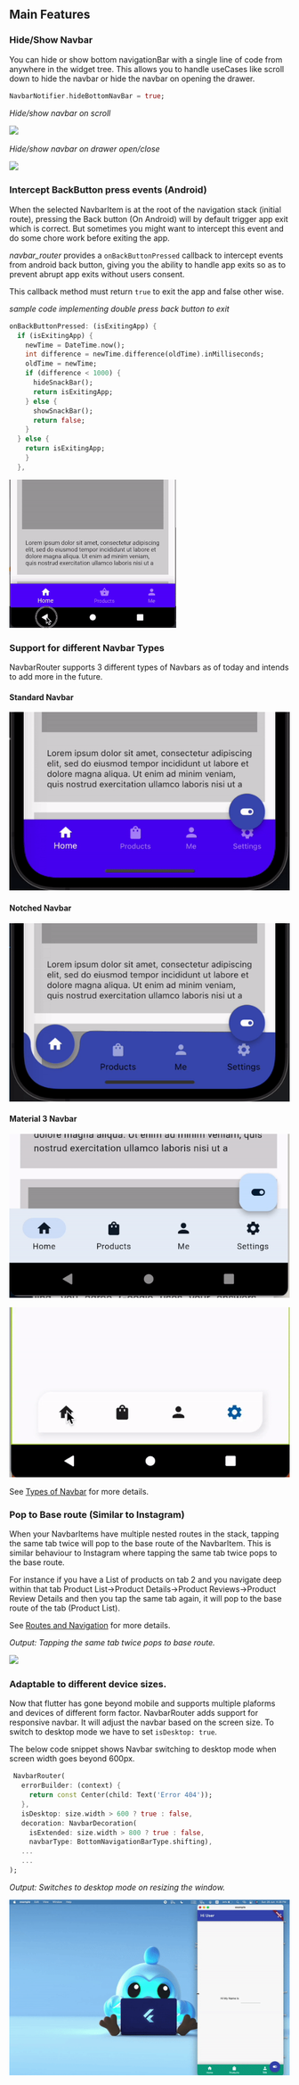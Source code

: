 ## Main Features

### Hide/Show Navbar

You can hide or show bottom navigationBar with a single line of code from anywhere in the widget tree. This allows you to handle useCases like scroll down to hide the navbar or hide the navbar on opening the drawer.

```dart
NavbarNotifier.hideBottomNavBar = true;
```

_Hide/show navbar on scroll_

![](https://miro.medium.com/max/800/1*NaYdY1FfsPFCNBdx3wg_og.gif)

_Hide/show navbar on drawer open/close_

![](https://user-images.githubusercontent.com/31410839/173987446-c8c79bb0-d24c-46c1-bc4a-582508a4e187.gif)

### Intercept BackButton press events (Android)

When the selected NavbarItem is at the root of the navigation stack (initial route), pressing the Back button (On Android) will by default trigger app exit which is correct. But sometimes you might want to intercept this event and do some chore work before exiting the app.

_navbar_router_ provides a `onBackButtonPressed` callback to intercept events from android back button, giving you the ability to handle app exits so as to prevent abrupt app exits without users consent.

This callback method must return `true` to exit the app and false other wise.

_sample code implementing double press back button to exit_

```dart
onBackButtonPressed: (isExitingApp) {
  if (isExitingApp) {
    newTime = DateTime.now();
    int difference = newTime.difference(oldTime).inMilliseconds;
    oldTime = newTime;
    if (difference < 1000) {
      hideSnackBar();
      return isExitingApp;
    } else {
      showSnackBar();
      return false;
    }
  } else {
    return isExitingApp;
    }
  },
```

![Intercept Back Button](./assets/intercept-back-button.gif)

### Support for different Navbar Types

NavbarRouter supports 3 different types of Navbars as of today and intends to add more in the future.

#### Standard Navbar

![Standard Navbar](./assets/navbar-type1.gif)

#### Notched Navbar

![Notched Navbar](./assets/navbar-type2.gif)

#### Material 3 Navbar

![Material3 Navbar](./assets/navbar-type3.gif)

![Floating Navbar](./assets/navbar-type4.gif)

See [Types of Navbar](/types) for more details.

### Pop to Base route (Similar to Instagram)

When your NavbarItems have multiple nested routes in the stack, tapping the same tab twice will pop to the base route of the NavbarItem. This is similar behaviour to Instagram where tapping the same tab twice pops to the base route.

For instance if you have a List of products on tab 2 and you navigate deep within that tab
Product List->Product Details->Product Reviews->Product Review Details and then you tap the same tab again, it will pop to the base route of the tab (Product List).

See [Routes and Navigation](./routes-and-navigation.md) for more details.

_Output: Tapping the same tab twice pops to base route._

![](https://miro.medium.com/v2/resize:fit:600/1*xNViU_6pUKaP5tsjHcvwEg.gif)

### Adaptable to different device sizes.

Now that flutter has gone beyond mobile and supports multiple plaforms and devices of different form factor. NavbarRouter adds support for responsive navbar. It will adjust the navbar based on the screen size. To switch to desktop mode we have to set `isDesktop: true`.

The below code snippet shows Navbar switching to desktop mode when screen width goes beyond 600px.

```dart
 NavbarRouter(
   errorBuilder: (context) {
     return const Center(child: Text('Error 404'));
   },
   isDesktop: size.width > 600 ? true : false,
   decoration: NavbarDecoration(
     isExtended: size.width > 800 ? true : false,
     navbarType: BottomNavigationBarType.shifting),
   ...
   ...
);
```

_Output: Switches to desktop mode on resizing the window._

![Navbar responsiveness](./assets/responsive.gif)
